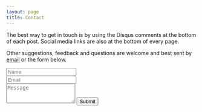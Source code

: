 ```yaml
---
layout: page
title: Contact
---
```


The best way to get in touch is by using the Disqus comments at the bottom of each post. Social media links are also at the bottom of every page.

Other suggestions, feedback and questions are welcome and best sent by [email](mailto:ninezerozeroninepublic@gmail.com) or the form below.

<form action="https://formspree.io/ninezerozeroninepublic@gmail.com" method="POST" class="form" id="contact-form">
  <div class="row">
    <div class="col-xs-6">
      <input type="text" name="name" class="form-control input-lg" placeholder="Name" title="Name" required="required">
    </div>
    <div class="col-xs-6">
      <input type="email" name="_replyto" class="form-control input-lg" placeholder="Email" title="Email">
    </div>
  </div>
  <textarea type="text" name="content" class="form-control input-lg" placeholder="Message" title="Message" required="required" rows="3"></textarea>
  <button type="submit" class="btn btn-lg btn-primary">Submit</button>
  <input type="hidden" name="_subject" value="Ground Truths contact form submission">
  <input type="hidden" name="_format" value="plain" />
</form>